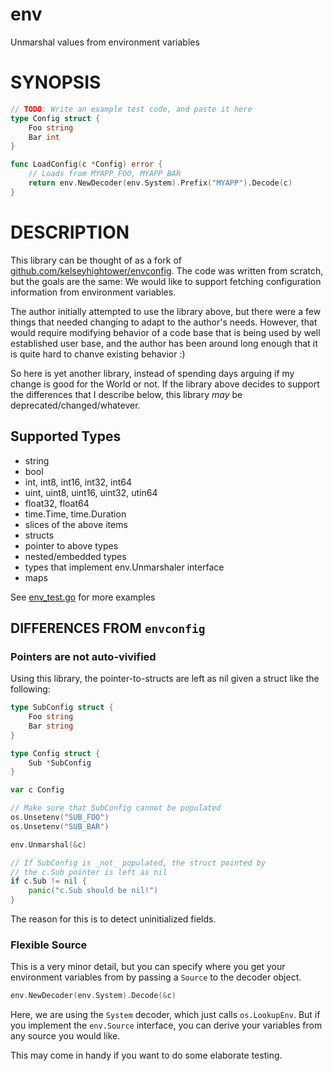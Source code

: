 # env

Unmarshal values from environment variables

# SYNOPSIS

```go
// TODO: Write an example test code, and paste it here
type Config struct {
    Foo string
    Bar int
}

func LoadConfig(c *Config) error {
    // Loads from MYAPP_FOO, MYAPP_BAR
    return env.NewDecoder(env.System).Prefix("MYAPP").Decode(c)
}
```

# DESCRIPTION

This library can be thought of as a fork of [github.com/kelseyhightower/envconfig](https://github.com/kelseyhightower/envconfig). The code was written from scratch, but the goals are the same: We would like to support fetching configuration information from environment variables.

The author initially attempted to use the library above, but there were a few things that needed changing to adapt to the author's needs. However, that would require modifying behavior of a code base that is being used by well established user base, and the author has been around long enough that it is quite hard to chanve existing behavior :)

So here is yet another library, instead of spending days arguing if my change is good for the World or not. If the library above decides to support the differences that I describe below, this library *may* be deprecated/changed/whatever.

## Supported Types

* string
* bool
* int, int8, int16, int32, int64
* uint, uint8, uint16, uint32, utin64
* float32, float64
* time.Time, time.Duration
* slices of the above items
* structs
* pointer to above types
* nested/embedded types
* types that implement env.Unmarshaler interface
* maps

See [env_test.go](./env_test.go) for more examples

## DIFFERENCES FROM `envconfig`

### Pointers are not auto-vivified

Using this library, the pointer-to-structs are left as nil given a struct like the following:

```go
type SubConfig struct {
    Foo string
    Bar string
}

type Config struct {
    Sub *SubConfig
}

var c Config

// Make sure that SubConfig cannot be populated
os.Unsetenv("SUB_FOO")
os.Unsetenv("SUB_BAR")

env.Unmarshal(&c)

// If SubConfig is _not_ populated, the struct pointed by
// the c.Sub pointer is left as nil
if c.Sub != nil {
    panic("c.Sub should be nil!")
}
```

The reason for this is to detect uninitialized fields.

### Flexible Source

This is a very minor detail, but you can specify where you get your environment variables from by passing a `Source` to the decoder object.

```go
env.NewDecoder(env.System).Decode(&c)
```

Here, we are using the `System` decoder, which just calls `os.LookupEnv`. But if you implement the `env.Source` interface, you can derive your variables from any source you would like.

This may come in handy if you want to do some elaborate testing.